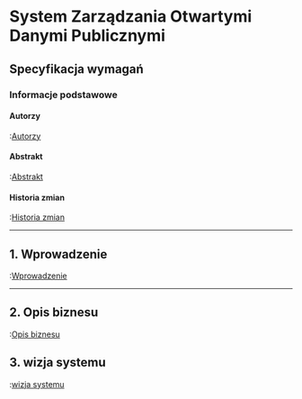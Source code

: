 # System Zarządzania Otwartymi Danymi Publicznymi

## Specyfikacja wymagań

### Informacje podstawowe

#### Autorzy

:[Autorzy](autorzy.md)


#### Abstrakt

:[Abstrakt](abstrakt.md)


#### Historia zmian

:[Historia zmian](historia.zmian.md)

---
## 1. Wprowadzenie

:[Wprowadzenie](1.wprowadzenie/wprowadzenie.md)

---
## 2. Opis biznesu

:[Opis biznesu](2.opis.biznesu/opis.biznesu.md)

## 3. wizja systemu

:[wizja systemu](3.wizja.systemu/wizja.systemu.md)


